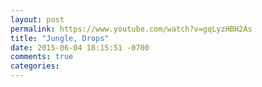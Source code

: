 ```yaml
---
layout: post
permalink: https://www.youtube.com/watch?v=gqLyzHBH2As
title: "Jungle, Drops"
date: 2015-06-04 18:15:51 -0700
comments: true
categories: 
---
```

